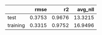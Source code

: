|          |   rmse |     r2 |   avg_nll |
|:---------|-------:|-------:|----------:|
| test     | 0.3753 | 0.9676 |   13.3215 |
| training | 0.3315 | 0.9752 |   16.9496 |